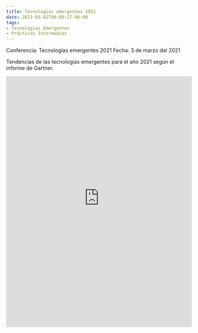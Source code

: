 ```yaml
---
title: Tecnologías emergentes 2021
date: 2021-03-02T09:09:27-06:00
tags:
- Tecnologias Emergentes
- Prácticas Intermedias
---
```


Conferencia: Tecnologías emergentes 2021
Fecha: 3 de marzo del 2021

Tendencias de las tecnologías emergentes para el año 2021 según el informe de Gartner.

<iframe src="https://ingenieriausacedu-my.sharepoint.com/personal/201020831_ingenieria_usac_edu_gt/_layouts/15/Doc.aspx?sourcedoc={07364639-efe5-4f4d-a592-88926dce79a6}&amp;action=embedview&amp;wdAr=1.7777777777777777" width="100%" height="680px" frameborder="0">Esto es un documento de <a target="_blank" href="https://office.com">Microsoft Office</a> incrustado con tecnología de <a target="_blank" href="https://office.com/webapps">Office</a>.</iframe>
